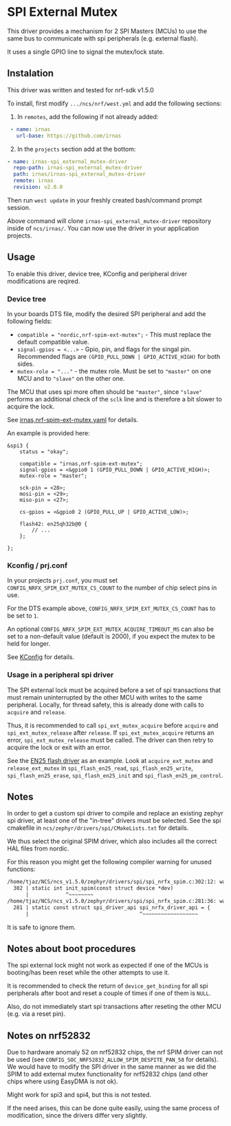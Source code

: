 # SPI External Mutex

This driver provides a mechanism for 2 SPI Masters (MCUs) to use the same bus to communicate with spi peripherals (e.g. external flash).

It uses a single GPIO line to signal the mutex/lock state.

## Instalation

This driver was written and tested for nrf-sdk v1.5.0

To install, first modify `.../ncs/nrf/west.yml` and add the following sections:

1. In `remotes`, add the following if not already added:

```yaml
 - name: irnas
   url-base: https://github.com/irnas
```

2. In the `projects` section add at the bottom:

```yaml
- name: irnas-spi_external_mutex-driver
  repo-path: irnas-spi_external_mutex-driver
  path: irnas/irnas-spi_external_mutex-driver
  remote: irnas
  revision: v2.0.0
```

Then run `west update` in your freshly created bash/command prompt session.

Above command will clone `irnas-spi_external_mutex-driver` repository inside of `ncs/irnas/`. You can now use the driver in your application projects.

## Usage

To enable this driver, device tree, KConfig and peripheral driver modifications are reqired.

### Device tree

In your boards DTS file, modify the desired SPI peripheral and add the following fields:

- `compatible = "nordic,nrf-spim-ext-mutex";` - This must replace the default compatible value.
- `signal-gpios = <...>` - Gpio, pin, and flags for the singal pin. Recommended flags are `(GPIO_PULL_DOWN | GPIO_ACTIVE_HIGH)` for both sides.
- `mutex-role = "..."` - the mutex role. Must be set to `"master"` on one MCU and to `"slave"` on the other one.

The MCU that uses spi more often should be `"master"`, since `"slave"` performs an additional check of the `sclk` line
and is therefore a bit slower to acquire the lock.

See [irnas,nrf-spim-ext-mutex.yaml](./dts/bindings/irnas,nrf-spim-ext-mutex.yaml) for details.

An example is provided here:

``` dts
&spi3 {
    status = "okay";

    compatible = "irnas,nrf-spim-ext-mutex";
    signal-gpios = <&gpio0 1 (GPIO_PULL_DOWN | GPIO_ACTIVE_HIGH)>;
    mutex-role = "master";

    sck-pin = <28>;
    mosi-pin = <29>;
    miso-pin = <27>;

    cs-gpios = <&gpio0 2 (GPIO_PULL_UP | GPIO_ACTIVE_LOW)>;

    flash42: en25qh32b@0 {
        // ...
    };

};
```

### Kconfig / prj.conf

In your projects `prj.conf`, you must set `CONFIG_NRFX_SPIM_EXT_MUTEX_CS_COUNT` to the number of chip select pins in use.

For the DTS example above, `CONFIG_NRFX_SPIM_EXT_MUTEX_CS_COUNT` has to be set to `1`.

An optional `CONFIG_NRFX_SPIM_EXT_MUTEX_ACQUIRE_TIMEOUT_MS` can also be set to a non-default value (default is 2000), if you expect the mutex to be held for longer.

See [KConfig](./drivers/spi_ext_mutex/Kconfig) for details.

### Usage in a peripheral spi driver

The SPI external lock must be acquired before a set of spi transactions that must remain uninterrupted by the other MCU with writes to the same peripheral.
Locally, for thread safety, this is already done with calls to `acquire` and `release`.

Thus, it is recommended to call `spi_ext_mutex_acquire` before  `acquire` and `spi_ext_mutex_release` after `release`.
If `spi_ext_mutex_acquire` returns an error, `spi_ext_mutex_release` must be called. The driver can then retry to acquire the lock or exit with an error.

See the [EN25 flash driver](https://github.com/IRNAS/zephyr-spi-flash-en25-driver/blob/master/drivers/flash/spi_flash_en25.c) as an example. Look at `acquire_ext_mutex` and `release_ext_mutex` in `spi_flash_en25_read`, `spi_flash_en25_write`, `spi_flash_en25_erase`, `spi_flash_en25_init` and `spi_flash_en25_pm_control`.

## Notes

In order to get a custom spi driver to compile and replace an existing zephyr spi driver, at least one of the "in-tree" drivers must be selected. See the spi cmakefile in `ncs/zephyr/drivers/spi/CMakeLists.txt` for details.

We thus select the original SPIM driver, which also includes all the correct HAL files from nordic.

For this reason you might get the following compiler warning for unused functions:

``` txt
/home/tjaz/NCS/ncs_v1.5.0/zephyr/drivers/spi/spi_nrfx_spim.c:302:12: warning: 'init_spim' defined but not used [-Wunused-function]
  302 | static int init_spim(const struct device *dev)
      |            ^~~~~~~~~
/home/tjaz/NCS/ncs_v1.5.0/zephyr/drivers/spi/spi_nrfx_spim.c:281:36: warning: 'spi_nrfx_driver_api' defined but not used [-Wunused-const-variable=]
  281 | static const struct spi_driver_api spi_nrfx_driver_api = {
      |                                    ^~~~~~~~~~~~~~~~~~~

```

It is safe to ignore them.

## Notes about boot procedures

The spi external lock might not work as expected if one of the MCUs is booting/has been reset while the other attempts to use it.

It is recommended to check the return of `device_get_binding` for all spi peripherals after boot and reset a couple of times if one of them is `NULL`.

Also, do not immediately start spi transactions after reseting the other MCU (e.g. via a reset pin).

## Notes on nrf52832

Due to hardware anomaly 52 on nrf52832 chips, the nrf SPIM driver can not be used (see `CONFIG_SOC_NRF52832_ALLOW_SPIM_DESPITE_PAN_58` for details).
We would have to modify the SPI driver in the same manner as we did the SPIM to add external mutex functionality for nrf52832 chips (and other chips where using EasyDMA is not ok).

Might work for spi3 and spi4, but this is not tested.

If the need arises, this can be done quite easily, using the same process of modification, since the drivers differ very slightly.
